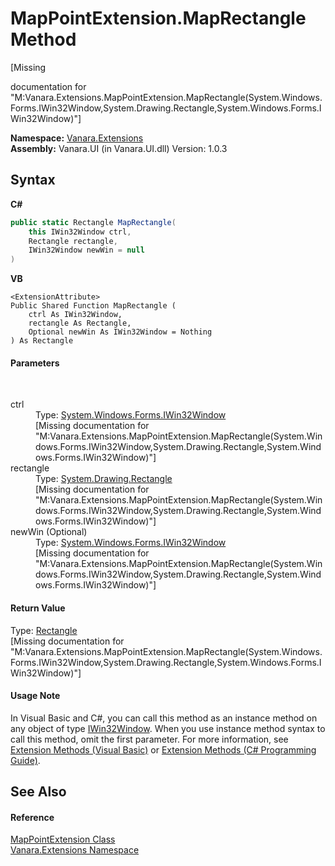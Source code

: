 # MapPointExtension.MapRectangle Method 
 

\[Missing <summary> documentation for "M:Vanara.Extensions.MapPointExtension.MapRectangle(System.Windows.Forms.IWin32Window,System.Drawing.Rectangle,System.Windows.Forms.IWin32Window)"\]

**Namespace:**&nbsp;<a href="9abe54ff-18ce-e333-beed-30e855655381">Vanara.Extensions</a><br />**Assembly:**&nbsp;Vanara.UI (in Vanara.UI.dll) Version: 1.0.3

## Syntax

**C#**<br />
``` C#
public static Rectangle MapRectangle(
	this IWin32Window ctrl,
	Rectangle rectangle,
	IWin32Window newWin = null
)
```

**VB**<br />
``` VB
<ExtensionAttribute>
Public Shared Function MapRectangle ( 
	ctrl As IWin32Window,
	rectangle As Rectangle,
	Optional newWin As IWin32Window = Nothing
) As Rectangle
```


#### Parameters
&nbsp;<dl><dt>ctrl</dt><dd>Type: <a href="http://msdn2.microsoft.com/en-us/library/215475ec" target="_blank">System.Windows.Forms.IWin32Window</a><br />\[Missing <param name="ctrl"/> documentation for "M:Vanara.Extensions.MapPointExtension.MapRectangle(System.Windows.Forms.IWin32Window,System.Drawing.Rectangle,System.Windows.Forms.IWin32Window)"\]</dd><dt>rectangle</dt><dd>Type: <a href="http://msdn2.microsoft.com/en-us/library/1zk39146" target="_blank">System.Drawing.Rectangle</a><br />\[Missing <param name="rectangle"/> documentation for "M:Vanara.Extensions.MapPointExtension.MapRectangle(System.Windows.Forms.IWin32Window,System.Drawing.Rectangle,System.Windows.Forms.IWin32Window)"\]</dd><dt>newWin (Optional)</dt><dd>Type: <a href="http://msdn2.microsoft.com/en-us/library/215475ec" target="_blank">System.Windows.Forms.IWin32Window</a><br />\[Missing <param name="newWin"/> documentation for "M:Vanara.Extensions.MapPointExtension.MapRectangle(System.Windows.Forms.IWin32Window,System.Drawing.Rectangle,System.Windows.Forms.IWin32Window)"\]</dd></dl>

#### Return Value
Type: <a href="http://msdn2.microsoft.com/en-us/library/1zk39146" target="_blank">Rectangle</a><br />\[Missing <returns> documentation for "M:Vanara.Extensions.MapPointExtension.MapRectangle(System.Windows.Forms.IWin32Window,System.Drawing.Rectangle,System.Windows.Forms.IWin32Window)"\]

#### Usage Note
In Visual Basic and C#, you can call this method as an instance method on any object of type <a href="http://msdn2.microsoft.com/en-us/library/215475ec" target="_blank">IWin32Window</a>. When you use instance method syntax to call this method, omit the first parameter. For more information, see <a href="http://msdn.microsoft.com/en-us/library/bb384936.aspx">Extension Methods (Visual Basic)</a> or <a href="http://msdn.microsoft.com/en-us/library/bb383977.aspx">Extension Methods (C# Programming Guide)</a>.

## See Also


#### Reference
<a href="299d06ef-3850-8deb-2410-eed9beaf9005">MapPointExtension Class</a><br /><a href="9abe54ff-18ce-e333-beed-30e855655381">Vanara.Extensions Namespace</a><br />